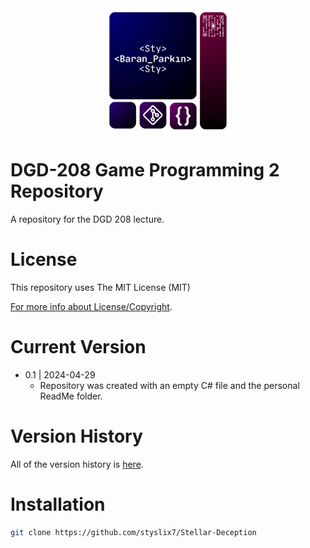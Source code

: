<div align="center">

  <img src="StyLogo.png" alt="logo" width="200" height="auto" />

</div>

# DGD-208 Game Programming 2 Repository

A repository for the DGD 208 lecture.

# License

This repository uses The MIT License (MIT)

[For more info about License/Copyright](https://github.com/styslix7/DGD208-Spring2025-BaranParkin/blob/main/ReadMe/License.md).

# Current Version

* 0.1 | 2024-04-29
    * Repository was created with an empty C# file and the personal ReadMe folder.

# Version History

All of the version history is [here](https://github.com/styslix7/Stellar-Deception/blob/main/ReadMe/VersionLog.md).

# Installation

```bash
git clone https://github.com/styslix7/Stellar-Deception
